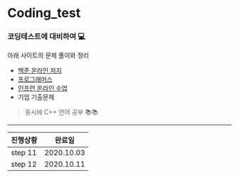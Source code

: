 # Coding_test
### 코딩테스트에 대비하여 💻
아래 사이트의 문제 풀이와 정리
- [백준 온라인 저지](https://www.acmicpc.net/)
- [프로그래머스](https://programmers.co.kr/)
- [인프런 온라인 수업](https://www.inflearn.com/course/%EC%95%8C%EA%B3%A0%EB%A6%AC%EC%A6%98)
- 기업 기출문제

>동시에 C++ 언어 공부 📚📚
-----------------------
| 진행상황 | 완료일 |
|---------|--------|
| step 11 | 2020.10.03 |
| step 12 | 2020.10.11 |
